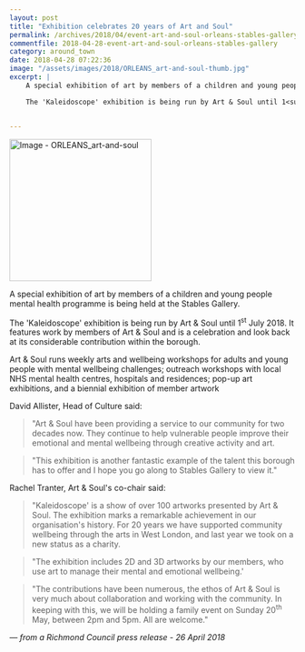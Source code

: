 ```yaml
---
layout: post
title: "Exhibition celebrates 20 years of Art and Soul"
permalink: /archives/2018/04/event-art-and-soul-orleans-stables-gallery.html
commentfile: 2018-04-28-event-art-and-soul-orleans-stables-gallery
category: around_town
date: 2018-04-28 07:22:36
image: "/assets/images/2018/ORLEANS_art-and-soul-thumb.jpg"
excerpt: |
    A special exhibition of art by members of a children and young people mental health programme is being held at the Stables Gallery.

    The 'Kaleidoscope' exhibition is being run by Art & Soul until 1<sup>st</sup> July 2018. It features work by members of Art & Soul and is a celebration and look back at its considerable contribution within the borough.


---
```


<a href="/assets/images/2018/ORLEANS_art-and-soul.jpg" title="Click for a larger image"><img src="/assets/images/2018/ORLEANS_art-and-soul-thumb.jpg" width="250" alt="Image - ORLEANS_art-and-soul"  class="photo right"/></a>



A special exhibition of art by members of a children and young people mental health programme is being held at the Stables Gallery.

The 'Kaleidoscope' exhibition is being run by Art & Soul until 1<sup>st</sup> July 2018. It features work by members of Art & Soul and is a celebration and look back at its considerable contribution within the borough.

Art & Soul runs weekly arts and wellbeing workshops for adults and young people with mental wellbeing challenges; outreach workshops with local NHS mental health centres, hospitals and residences; pop-up art exhibitions, and a biennial exhibition of member artwork

David Allister, Head of Culture said:

> "Art & Soul have been providing a service to our community for two decades now. They continue to help vulnerable people improve their emotional and mental wellbeing through creative activity and art.


> "This exhibition is another fantastic example of the talent this borough has to offer and I hope you go along to Stables Gallery to view it."


Rachel Tranter, Art & Soul's co-chair said:

> "Kaleidoscope' is a show of over 100 artworks presented by Art & Soul.  The exhibition marks a remarkable achievement in our organisation's history.  For 20 years we have supported community wellbeing through the arts in West London, and last year we took on a new status as a charity.


> "The exhibition includes 2D and 3D artworks by our members, who use art to manage their mental and emotional wellbeing.'


> "The contributions have been numerous, the ethos of Art & Soul is very much about collaboration and working with the community. In keeping with this, we will be holding a family event on Sunday 20<sup>th</sup> May, between 2pm and 5pm. All are welcome."

<cite>&mdash; from a Richmond Council press release - 26 April 2018</cite>
